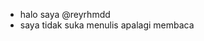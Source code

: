 - halo saya @reyrhmdd
- saya tidak suka menulis apalagi membaca
<!---
reyrhmdd/reyrhmdd is a ✨ special ✨ repository because its `README.md` (this file) appears on your GitHub profile.
You can click the Preview link to take a look at your changes.
--->
